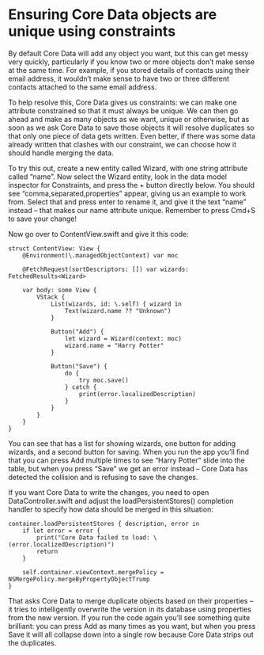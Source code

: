 # Ensuring Core Data objects are unique using constraints

By default Core Data will add any object you want, but this can get messy very quickly, particularly if you know two or more objects don’t make sense at the same time. For example, if you stored details of contacts using their email address, it wouldn’t make sense to have two or three different contacts attached to the same email address.

To help resolve this, Core Data gives us constraints: we can make one attribute constrained so that it must always be unique. We can then go ahead and make as many objects as we want, unique or otherwise, but as soon as we ask Core Data to save those objects it will resolve duplicates so that only one piece of data gets written. Even better, if there was some data already written that clashes with our constraint, we can choose how it should handle merging the data.

To try this out, create a new entity called Wizard, with one string attribute called “name”. Now select the Wizard entity, look in the data model inspector for Constraints, and press the + button directly below. You should see “comma,separated,properties” appear, giving us an example to work from. Select that and press enter to rename it, and give it the text “name” instead – that makes our name attribute unique. Remember to press Cmd+S to save your change!

Now go over to ContentView.swift and give it this code:
```
struct ContentView: View {
    @Environment(\.managedObjectContext) var moc

    @FetchRequest(sortDescriptors: []) var wizards: FetchedResults<Wizard>

    var body: some View {
        VStack {
            List(wizards, id: \.self) { wizard in
                Text(wizard.name ?? "Unknown")
            }

            Button("Add") {
                let wizard = Wizard(context: moc)
                wizard.name = "Harry Potter"
            }

            Button("Save") {
                do {
                    try moc.save()
                } catch {
                    print(error.localizedDescription)
                }
            }
        }
    }
}
```
You can see that has a list for showing wizards, one button for adding wizards, and a second button for saving. When you run the app you’ll find that you can press Add multiple times to see “Harry Potter” slide into the table, but when you press “Save” we get an error instead – Core Data has detected the collision and is refusing to save the changes.

If you want Core Data to write the changes, you need to open DataController.swift and adjust the loadPersistentStores() completion handler to specify how data should be merged in this situation:
```
container.loadPersistentStores { description, error in
    if let error = error {
        print("Core Data failed to load: \(error.localizedDescription)")
        return
    }

    self.container.viewContext.mergePolicy = NSMergePolicy.mergeByPropertyObjectTrump
}
```
That asks Core Data to merge duplicate objects based on their properties – it tries to intelligently overwrite the version in its database using properties from the new version. If you run the code again you’ll see something quite brilliant: you can press Add as many times as you want, but when you press Save it will all collapse down into a single row because Core Data strips out the duplicates.